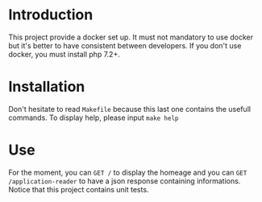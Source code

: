 # Introduction
This project provide a docker set up. It must not mandatory to use docker but it's better to have consistent between developers.
If you don't use docker, you must install php 7.2+.


# Installation 
Don't hesitate to read `Makefile` because this last one contains the usefull commands. To display help, please input `make help`

# Use
For the moment, you can `GET /` to display the homeage and you can `GET /application-reader` to have a json response containing informations. Notice that this project contains unit tests.